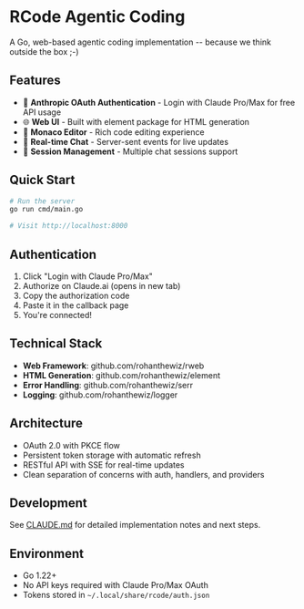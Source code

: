 # RCode Agentic Coding

A Go, web-based agentic coding implementation -- because we think outside the box ;-)

## Features

- 🔐 **Anthropic OAuth Authentication** - Login with Claude Pro/Max for free API usage
- 🌐 **Web UI** - Built with element package for HTML generation
- 📝 **Monaco Editor** - Rich code editing experience
- 💬 **Real-time Chat** - Server-sent events for live updates
- 🎯 **Session Management** - Multiple chat sessions support

## Quick Start

```bash
# Run the server
go run cmd/main.go

# Visit http://localhost:8000
```

## Authentication

1. Click "Login with Claude Pro/Max"
2. Authorize on Claude.ai (opens in new tab)
3. Copy the authorization code
4. Paste it in the callback page
5. You're connected!

## Technical Stack

- **Web Framework**: github.com/rohanthewiz/rweb
- **HTML Generation**: github.com/rohanthewiz/element
- **Error Handling**: github.com/rohanthewiz/serr
- **Logging**: github.com/rohanthewiz/logger

## Architecture

- OAuth 2.0 with PKCE flow
- Persistent token storage with automatic refresh
- RESTful API with SSE for real-time updates
- Clean separation of concerns with auth, handlers, and providers

## Development

See [CLAUDE.md](CLAUDE.md) for detailed implementation notes and next steps.

## Environment

- Go 1.22+
- No API keys required with Claude Pro/Max OAuth
- Tokens stored in `~/.local/share/rcode/auth.json`
